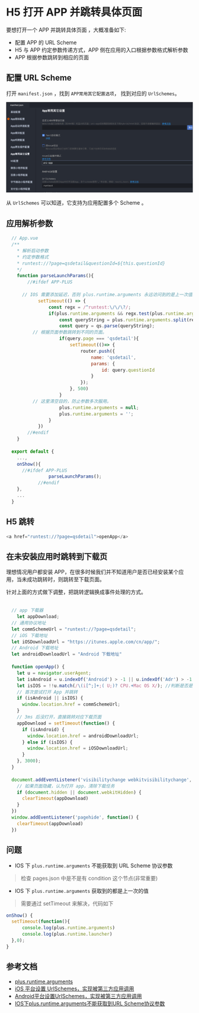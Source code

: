 # H5 打开 APP 并跳转具体页面

要想打开一个 APP 并跳转具体页面 ，大概准备如下:

* 配置 APP 的 URL Scheme
* H5 与 APP 约定参数传递方式，APP 侧在应用的入口根据参数格式解析参数
* APP 根据参数跳转到相应的页面


## 配置 URL Scheme

打开 ``manifest.json`` ，找到 ``APP常用其它配置选项``， 找到对应的 ``UrlSchemes``。

<img src="./images/UrlSchemes.png"/>

从 ``UrlSchemes`` 可以知道，它支持为应用配置多个 Scheme 。


## 应用解析参数

```js
  // App.vue
  /**
	* 解析启动参数
	* 约定参数格式
	* runtest://?page=qsdetail&questionId=${this.questionId}
	*/
	function parseLaunchParams(){
		//#ifdef APP-PLUS

      // IOS 需要添加延迟，否则 plus.runtime.arguments 永远访问到的是上一次值。
			setTimeout(() => {
				const regx = /^runtest:\/\/\?/;
				if(plus.runtime.arguments && regx.test(plus.runtime.arguments)){
					const queryString = plus.runtime.arguments.split(regx)[1];
					const query = qs.parse(queryString);
          // 根据页面参数跳转到不同的页面。
					if(query.page === 'qsdetail'){
						setTimeout(()=> {
							router.push({
								name: 'qsdetail',
								params: {
									id: query.questionId
								}
							});
						}, 500)
					}
          // 这里清空目的，防止参数多次服用。
					plus.runtime.arguments = null;
					plus.runtime.arguments = '';
				}
			})
		//#endif
	}

  export default {
    ...,
    onShow(){
      //#ifdef APP-PLUS
				parseLaunchParams();
			//#endif
    },
    ...
  }
```

## H5 跳转

```js
<a href="runtest://?page=qsdetail">openApp</a>
```

## 在未安装应用时跳转到下载页

理想情况用户都安装 APP，在很多时候我们并不知道用户是否已经安装某个应用，当未成功跳转时，则跳转至下载页面。

针对上面的方式做下调整，把跳转逻辑换成事件处理的方式。

```js

  // app 下载器
	let appDownload;
  // 通用协议地址
  let commSchemeUrl = "runtest://?page=qsdetail";
  // iOS 下载地址
  let iOSDownloadUrl = "https://itunes.apple.com/cn/app/";
  // Android 下载地址
  let androidDownloadUrl = "Android 下载地址"

  function openApp() {
    let u = navigator.userAgent;
    let isAndroid = u.indexOf('Android') > -1 || u.indexOf('Adr') > -1; //判断是否是 android终端
    let isIOS = !!u.match(/\(i[^;]+;( U;)? CPU.+Mac OS X/); //判断是否是 iOS终端
    // 首次尝试打开 App 并跳转
    if (isAndroid || isIOS) {
      window.location.href = commSchemeUrl;
    }
    // 3ms 后没打开，直接跳转对应下载页面
    appDownload = setTimeout(function() {
      if (isAndroid) {
        window.location.href = androidDownloadUrl;
      } else if (isIOS) {
        window.location.href = iOSDownloadUrl;
      }
    }, 3000);
  }

  document.addEventListener('visibilitychange webkitvisibilitychange', function() {
    // 如果页面隐藏，认为打开 app，清除下载任务
    if (document.hidden || document.webkitHidden) {
      clearTimeout(appDownload)
    }
  })
  window.addEventListener('pagehide', function() {
    clearTimeout(appDownload)
  })
```

## 问题

* IOS 下 ``plus.runtime.arguments`` 不能获取到 URL Scheme 协议参数

> 检查 pages.json 中是不是有 condition 这个节点(非常重要)

* IOS 下 ``plus.runtime.arguments`` 获取到的都是上一次的值

> 需要通过 setTimeout 来解决，代码如下

```js
onShow() {
  setTimeout(function(){
      console.log(plus.runtime.arguments)
      console.log(plus.runtime.launcher)
  },0);
}
```

## 参考文档

* [plus.runtime.arguments](https://www.html5plus.org/doc/zh_cn/runtime.html#plus.runtime.arguments)
* [iOS 平台设置 UrlSchemes，实现被第三方应用调用](https://ask.dcloud.net.cn/article/id-64__page-2)
* [Android平台设置UrlSchemes，实现被第三方应用调用](https://ask.dcloud.net.cn/article/409)
* [IOS下plus.runtime.arguments不能获取到URL Scheme协议参数](https://ask.dcloud.net.cn/question/95040)
